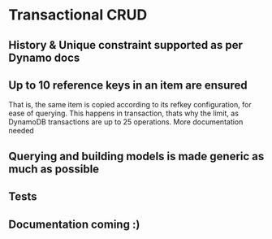 # Transactional CRUD
## History & Unique constraint supported as per Dynamo docs
## Up to 10 reference keys in an item are ensured
That is, the same item is copied according to its refkey configuration, for ease of querying.
This happens in transaction, thats why the limit, as DynamoDB transactions are up to 25 operations. 
More documentation needed
## Querying and building models is made generic as much as possible 
## Tests 
## Documentation coming :)
